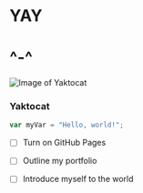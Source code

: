# YAY
# ^-^

![Image of Yaktocat](https://octodex.github.com/images/yaktocat.png)
### Yaktocat

``` javascript
var myVar = "Hello, world!";
```

- [ ] Turn on GitHub Pages
- [ ] Outline my portfolio
- [ ] Introduce myself to the world

